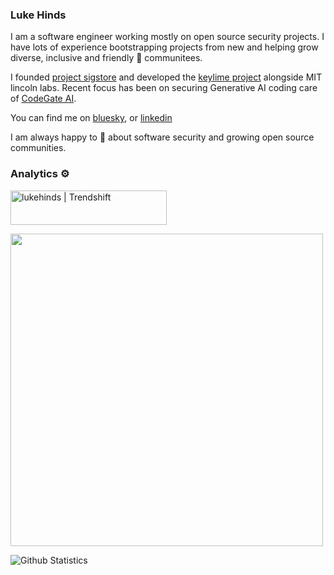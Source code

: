 ### Luke Hinds

I am a software engineer working mostly on open source security projects. I have lots of experience bootstrapping projects from new and helping grow diverse, inclusive and friendly 👯 communitees.

I founded [project sigstore](https://sigstore.dev) and developed the [keylime project](https://keylime.dev) alongside MIT lincoln labs. Recent focus has been on securing Generative AI coding care of [CodeGate AI](https://github.com/stacklok/codegate).

You can find me on [bluesky](https://bsky.app/profile/lukehinds.bsky.social), or [linkedin](https://www.linkedin.com/in/lukehinds/)

I am always happy to 💬 about software security and growing open source communities.

### Analytics ⚙️

<a href="https://trendshift.io/developers/8128" target="_blank"><img src="https://trendshift.io/api/badge/developers/8128" alt="lukehinds | Trendshift" style="width: 250px; height: 55px;" width="250" height="55"/></a>

<a href="https://profile.codersrank.io/user/lukehinds"><img src="https://cr-ss-service.azurewebsites.net/api/ScreenShot?widget=summary&username=lukehinds&badges=3&show-avatar=false&style=--header-bg-color:%23000;--border-radius:10px" width="500px"/></a>

![Github Statistics](https://github-readme-stats.vercel.app/api/?username=lukehinds&count_private=true&show_icons=true)

<!-- ![Github Contributions](https://github-readme-streak-stats.herokuapp.com/?user=lukehinds&hide_border=true) -->

<!-- <a href="https://profile.codersrank.io/user/lukehinds"><img src="https://cr-skills-chart-widget.azurewebsites.net/api/api?username=lukehinds"/></a> -->

<!--
![Github Languages](https://github-readme-stats.vercel.app/api/top-langs/?username=lukehinds&layout=compact&count_private=true&langs_count=9&hide=jupyter%20notebook)
-->
